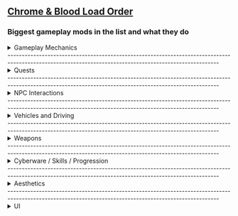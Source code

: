 ## [Chrome & Blood Load Order](https://loadorderlibrary.com/lists/chrome-blood-2)

### Biggest gameplay mods in the list and what they do

<Details>
<summary>Gameplay Mechanics</summary>

[Enhanced Air Traffic](https://www.nexusmods.com/cyberpunk2077/mods/20208)

Add new air traffic to Night City. The AVs added by this mod will automatically fly over the city using landing pads in various locations.

[Sticky Gernade](https://www.nexusmods.com/cyberpunk2077/mods/18910)

Adds sticky versions of the grenades.

[Body Shield](https://www.nexusmods.com/cyberpunk2077/mods/10533)

Use the bodies of the fallen as shields against your enemies.

[Preem Weaponsmith 2.0](https://www.nexusmods.com/cyberpunk2077/mods/9692)  
Enhances weapon customization and crafting options for a more immersive experience.

[Ricochet Redux](https://www.nexusmods.com/cyberpunk2077/mods/7197)  
Revamps the ricochet mechanic, making it more practical and rewarding in combat.

[Guns Redone V3.0 (Overhauled)](https://www.nexusmods.com/cyberpunk2077/mods/12704)  
Overhauls firearm mechanics to provide a more realistic and satisfying gunplay experience.

[Stealthrunner - Stealth Gameplay Expansion](https://www.nexusmods.com/cyberpunk2077/mods/7616)  
Expands stealth gameplay elements, offering new tools and mechanics for silent operations.

[Random Netrunners](https://www.nexusmods.com/cyberpunk2077/mods/16475)  
Introduces randomly generated netrunners to the game world, increasing variety in encounters.

[They Will Remember](https://www.nexusmods.com/cyberpunk2077/mods/19747)  
Adds persistent consequences to your actions, making NPCs remember your choices.

[Combat Revolution (AI Overhaul and High-Stakes)](https://www.nexusmods.com/cyberpunk2077/mods/20225)  
Overhauls enemy AI and combat dynamics to create more challenging and high-stakes engagements.

[Wannabe Edgerunner - A simple Cyberpsychosis mod](https://www.nexusmods.com/cyberpunk2077/mods/5646)  
Implements a cyberpsychosis system, adding depth to the consequences of excessive cyberware use.

</Details>
--------------------------------------------------------------------------------------------------------------------------------------------------------
<Details>
<summary>Quests</summary>

[The Kidnapping of Panam](https://www.nexusmods.com/cyberpunk2077/mods/17329)  
Adds a new questline where Panam is kidnapped, and V must navigate a complex rescue mission.

[New Quest - Hot Fuzz](https://www.nexusmods.com/cyberpunk2077/mods/7832)  
Introduces a high-octane quest inspired by action-comedy themes, bringing explosive encounters to Night City.

[New Quest - One More Light](https://www.nexusmods.com/cyberpunk2077/mods/7834)  
Adds an emotionally driven quest that delves into the personal stories of Night City's inhabitants.

[New Quest - Encore](https://www.nexusmods.com/cyberpunk2077/mods/8413)  
Presents a new quest focusing on the aftermath of a major event, offering players impactful choices.

[New Quest - Californication](https://www.nexusmods.com/cyberpunk2077/mods/7833)  
Introduces a quest that explores the darker side of fame and fortune in Night City.

</Details>
--------------------------------------------------------------------------------------------------------------------------------------------------------
<Details>
<summary>NPC Interactions</summary>

[Hotscenes](https://www.nexusmods.com/cyberpunk2077/mods/4590)  
Enables the ability to play Joytoy scenes with various characters, expanding adult content options.

[Hangout Romances](https://www.nexusmods.com/cyberpunk2077/mods/18972)  
Adds immersive hangout scenes with romanceable characters, deepening relationship dynamics.

[Hackable and Grabbable Civilians](https://www.nexusmods.com/cyberpunk2077/mods/18847)  
Allows players to hack and physically interact with civilians, enhancing gameplay interactivity.

[Dynamic NPC Items](https://www.nexusmods.com/cyberpunk2077/mods/16158)  
Introduces a system where NPCs dynamically equip and use items, increasing world realism.

[Better Children](https://www.nexusmods.com/cyberpunk2077/mods/16462)  
Improves the appearance and behavior of child NPCs for a more authentic environment.

[Responsive NPCs](https://www.nexusmods.com/cyberpunk2077/mods/14800)  
Enhances NPC reactions to player actions, making the world feel more responsive and alive.

[Fixed NPC Vehicle Reactions](https://www.nexusmods.com/cyberpunk2077/mods/19530)  
Corrects NPC behavior when reacting to vehicles, reducing immersion-breaking moments.

[Psycho Crowds and Traffic Improvements (ini tweak)](https://www.nexusmods.com/cyberpunk2077/mods/7159)  
Tweaks game settings to create denser crowds and more realistic traffic patterns.

</Details>
--------------------------------------------------------------------------------------------------------------------------------------------------------
<Details>
<summary>Vehicles and Driving</summary>

[Drive-by Shotguns - Use Shotguns in Vehicle](https://www.nexusmods.com/cyberpunk2077/mods/19067)  
Enables the use of shotguns while driving, adding more firepower to vehicular combat.

[Drive-by Rifles and Heavy Weapons - Use Various Guns from Vehicle](https://www.nexusmods.com/cyberpunk2077/mods/19084)  
Allows the use of rifles and heavy weapons from vehicles, expanding your combat options on the move.

[Auto drive](https://www.nexusmods.com/cyberpunk2077/mods/14680)  
Introduces an auto-drive feature, letting your vehicle navigate to destinations autonomously.

[Virtual Car Dealer](https://www.nexusmods.com/cyberpunk2077/mods/4454)  
Adds a virtual dealership where you can purchase vehicles directly through an in-game interface.

[All Vehicles Can Steer](https://www.nexusmods.com/cyberpunk2077/mods/18210)  
Modifies vehicle behavior to allow all vehicles to steer, enhancing driving realism.

[Vehicle Summon Tweaks](https://www.nexusmods.com/cyberpunk2077/mods/4658)  
Improves the vehicle summoning system, making it more responsive and reliable.

[Authentic Shift (QoL Gear Ratios Shifts Audio Sound ASMR and OPTIONAL Tuning System)](https://www.nexusmods.com/cyberpunk2077/mods/6823)  
Enhances vehicle gear shifting with realistic audio and optional tuning for a more immersive driving experience.

[Nitrous](https://www.nexusmods.com/cyberpunk2077/mods/20675)  
Adds a nitrous boost system to vehicles, providing temporary speed enhancements for high-speed chases.

</Details>
--------------------------------------------------------------------------------------------------------------------------------------------------------
<Details>
<summary>Weapons</summary>

[Replace Weapon Mods](https://www.nexusmods.com/cyberpunk2077/mods/15409)  
Allows players to swap out weapon mods without destroying the existing ones, enhancing customization flexibility.

[Better Attachments - CET](https://www.nexusmods.com/cyberpunk2077/mods/10822)  
Improves the functionality and appearance of weapon attachments, providing a more immersive experience.

[Extra Iconics](https://www.nexusmods.com/cyberpunk2077/mods/15889)  
Adds new iconic weapons to the game, expanding the arsenal available to players.

[Vanilla Reworks Explosive Pack - Standalone Iconic Weapons](https://www.nexusmods.com/cyberpunk2077/mods/17483)  
Reworks and introduces standalone iconic weapons like the Malorian 3516 and Doom Doom for a fresh gameplay experience.

[Zoomable Scopes](https://www.nexusmods.com/cyberpunk2077/mods/3543)  
Enables adjustable zoom levels on weapon scopes, enhancing targeting precision.

</Details>
--------------------------------------------------------------------------------------------------------------------------------------------------------
<Details>
<summary>Cyberware / Skills / Progression</summary>

[Replace Weapon Mods](https://www.nexusmods.com/cyberpunk2077/mods/15409)  
Allows players to swap out weapon mods without destroying the existing ones, enhancing customization flexibility.

[Cyberware-EX](https://www.nexusmods.com/cyberpunk2077/mods/9429)  
Expands the cyberware system, introducing new enhancements and customization options.

[Ripperdoc Service Charge](https://www.nexusmods.com/cyberpunk2077/mods/11200)  
Adds a service fee to ripperdoc visits, increasing the economic realism of cyberware installations.

[Ripperdoc Cyberware Specializations](https://www.nexusmods.com/cyberpunk2077/mods/17110)  
Introduces specialized ripperdocs, each focusing on specific types of cyberware for a more immersive experience.

[Black Chrome - Cyberware Expansion](https://www.nexusmods.com/cyberpunk2077/mods/16031)  
Expands the cyberware system with new options and enhancements, inspired by the Black Chrome universe.

[Neuralware - Chipware Expansion](https://www.nexusmods.com/cyberpunk2077/mods/19798)  
Adds new neuralware and chipware options, enhancing the depth of character customization.

[Raven Gemini II - Full Body Conversion Cyberware - Complete](https://www.nexusmods.com/cyberpunk2077/mods/16209)  
Introduces a full-body cyberware conversion, allowing for extensive augmentation of the player's body.

[Raito Labs - Custom Cyberware](https://www.nexusmods.com/cyberpunk2077/mods/13008)  
Adds custom cyberware options from Raito Labs, offering unique enhancements and aesthetics.

[Gold-Plated Interface Cyberware - Complete Collection](https://www.nexusmods.com/cyberpunk2077/mods/15571)  
Adds a stylish set of gold-themed cyberware pieces, giving V a luxe chrome upgrade.

[Advanced Implant Technologies - Virtual Atelier](https://www.nexusmods.com/cyberpunk2077/mods/15759)  
Introduces new, high-tech implant cosmetics purchasable through a Virtual Atelier store.

[Upgrade Weapons Unlocked](https://www.nexusmods.com/cyberpunk2077/mods/9889)  
Unlocks the ability to upgrade weapons freely, removing unnecessary restrictions on progression.

[Renaissance Punk - Perk Scaling](https://www.nexusmods.com/cyberpunk2077/mods/14037)  
Redesigns perk scaling to better reward investment and progression across playstyles.

[Set Bonuses](https://www.nexusmods.com/cyberpunk2077/mods/8103)  
Implements set bonuses for specific clothing combinations, encouraging themed builds.

[Lifepath Determines Starting Attributes](https://www.nexusmods.com/cyberpunk2077/mods/8358)  
Adjusts your starting stats based on lifepath choice, deepening character identity.

[Lifepaths Matter](https://www.nexusmods.com/cyberpunk2077/mods/4052)  
Expands lifepath relevance by adding unique dialogue and gameplay consequences.

[Custom Level Cap](https://www.nexusmods.com/cyberpunk2077/mods/2909)  
Lets you raise or lower V's level cap to tailor progression to your liking.

[New Game Plus - Native](https://www.nexusmods.com/cyberpunk2077/mods/15043)  
Enables a seamless New Game Plus mode, carrying over your progress into a fresh playthrough.

</Details>
--------------------------------------------------------------------------------------------------------------------------------------------------------
<Details>
<summary>Aesthetics</summary>

[Universal Raytraced Player Shadows](https://www.nexusmods.com/cyberpunk2077/mods/16849)  
Adds dynamic raytraced shadows for the player character, increasing visual immersion.

[Fire and Explosions Texture Overhaul](https://www.nexusmods.com/cyberpunk2077/mods/15205)  
Enhances the textures of fire and explosions for more dramatic visual effects.

[Smoke Texture Overhaul](https://www.nexusmods.com/cyberpunk2077/mods/15226)  
Replaces smoke textures to achieve a denser, more atmospheric appearance.

[Always Best Quality _ Ads - Map - Hud - Photo Mode - Vending Machines and more](https://www.nexusmods.com/cyberpunk2077/mods/12700)  
Forces the game to render several in-game elements at their highest quality levels at all times.

[FX Begone (Full Vignette Removal and Modular Effects Options)](https://www.nexusmods.com/cyberpunk2077/mods/9209)  
Removes vignette and various other post-processing effects for a cleaner HUD experience.

[Preem Fixes (PT Shadow Bug Fix and HD Textures)](https://www.nexusmods.com/cyberpunk2077/mods/15800)  
Fixes persistent shadows and introduces high-definition textures for multiple assets.

[Preem Optics (Exposure Adaptation - Vignette Removal)](https://www.nexusmods.com/cyberpunk2077/mods/9278)  
Improves visual clarity by tweaking exposure adaptation and removing the vignette.

[Preem Scopes (Remove Tint Glitches Scanlines and 3D Depth Effect - FOMOD)](https://www.nexusmods.com/cyberpunk2077/mods/10021)  
Cleans up scope visuals by removing scanlines, tints, and depth effects for better aim visibility.

[RT DEBRIS](https://www.nexusmods.com/cyberpunk2077/mods/10903)  
Adds raytraced debris lighting for more immersive destruction effects.

[METRO GLASS](https://www.nexusmods.com/cyberpunk2077/mods/11885)  
Upgrades the appearance of metro system glass with cleaner, more realistic textures.

[Trash Begone (Optional Blowing Debris and Cockroach Removal)](https://www.nexusmods.com/cyberpunk2077/mods/12269)  
Removes trash particles and cockroaches for a cleaner Night City experience.

[Nova Rain (and Improved Ripples)](https://www.nexusmods.com/cyberpunk2077/mods/13483)  
Revamps rain effects and water ripple behavior to look more natural and cinematic.

[Nova City - Addons (Traffic and Population Density - Night Vision)](https://www.nexusmods.com/cyberpunk2077/mods/13429)  
Includes various environmental tweaks such as denser traffic, enhanced NPC presence, and night vision options.

[ReLUX (Lighting Redux - Accurate Lighting)](https://www.nexusmods.com/cyberpunk2077/mods/20808)  
Overhauls lighting for more realistic and atmospheric visuals throughout the game.

[Nova LUT 3.0 (AgX - HDR Support)](https://www.nexusmods.com/cyberpunk2077/mods/11622)  
Adds a new color grading LUT with HDR support for a filmic and modern tone.

[Weather Switcher (Change Weather - Control Time - Customize Clouds)](https://www.nexusmods.com/cyberpunk2077/mods/18027)  
Allows players to manually control the weather and time of day in-game.

[Ultra Plus Best Performance and Visuals for Everyone](https://www.nexusmods.com/cyberpunk2077/mods/10490)  
Optimizes the game to balance ultra visuals with strong performance across most systems.


</Details>
--------------------------------------------------------------------------------------------------------------------------------------------------------
<Details>
<summary>UI</summary>

[Streamlined HUD](https://www.nexusmods.com/cyberpunk2077/mods/10759)  
Simplifies and declutters the in-game HUD for a cleaner and more immersive interface.

[Map Street View](https://www.nexusmods.com/cyberpunk2077/mods/9911)  
Adds a street-level view to the map, helping you explore and plan routes more intuitively.

[Preem Scanner](https://www.nexusmods.com/cyberpunk2077/mods/9215)  
Customizes the scanner visuals for a sleeker, more minimal look.

[More Weapon Filters](https://www.nexusmods.com/cyberpunk2077/mods/16565)  
Adds additional sorting filters for weapons to streamline inventory management.

[RAM based scanner time dilation](https://www.nexusmods.com/cyberpunk2077/mods/16108)  
Dynamically changes the slowdown effect during scanning based on remaining RAM.

[HUD Painter](https://www.nexusmods.com/cyberpunk2077/mods/14935)  
Lets you customize the color of HUD elements to match your aesthetic preferences.

[Preem Map](https://www.nexusmods.com/cyberpunk2077/mods/18269)  
Overhauls the world map with clearer icons and a cleaner layout.

[Inventory Zoom](https://www.nexusmods.com/cyberpunk2077/mods/4776)  
Allows you to zoom in and out of the inventory menu for easier viewing.

[Wardrobe Courier - EquipmentEx Addon](https://www.nexusmods.com/cyberpunk2077/mods/18519)  
Adds a delivery-style system for outfit presets through the EquipmentEx framework.

[Flavorfull Descriptions](https://www.nexusmods.com/cyberpunk2077/mods/13575)  
Enriches gear and perk descriptions with lore-friendly and flavorful text.

[HUDitor](https://www.nexusmods.com/cyberpunk2077/mods/3315)  
Gives you precise control over repositioning, resizing, and hiding HUD elements.

[Muted Markers](https://www.nexusmods.com/cyberpunk2077/mods/1727)  
Reduces the brightness and distraction of on-screen markers.

[Stash and Backpack Search](https://www.nexusmods.com/cyberpunk2077/mods/14264)  
Adds a much-needed search bar to both stash and backpack interfaces.

[Revised Backpack](https://www.nexusmods.com/cyberpunk2077/mods/17642)  
Redesigns the backpack interface for better sorting and cleaner presentation.

[Quickhack Hotkeys](https://www.nexusmods.com/cyberpunk2077/mods/7238)  
Adds configurable hotkeys to instantly activate quickhacks without using the scanner.

[Inventory Adjustments Hub](https://www.nexusmods.com/cyberpunk2077/mods/19632)  
Central hub for modular inventory enhancements like sorting, weight tweaks, and layout changes.

[City of Dreams Menu Backgrounds](https://www.nexusmods.com/cyberpunk2077/mods/8333)  
Changes the main menu background to a stylized City of Dreams theme.

</Details>




